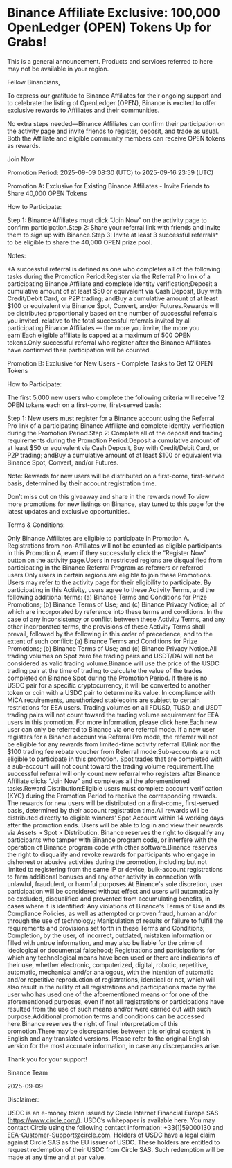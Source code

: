 # Binance Affiliate Exclusive: 100,000 OpenLedger (OPEN) Tokens Up for Grabs!

This is a general announcement. Products and services referred to here may not be available in your region.

Fellow Binancians,

To express our gratitude to Binance Affiliates for their ongoing support and to celebrate the listing of OpenLedger (OPEN), Binance is excited to offer exclusive rewards to Affiliates and their communities.

No extra steps needed—Binance Affiliates can confirm their participation on the activity page and invite friends to register, deposit, and trade as usual. Both the Affiliate and eligible community members can receive OPEN tokens as rewards.

Join Now

Promotion Period: 2025-09-09 08:30 (UTC) to 2025-09-16 23:59 (UTC) 

Promotion A: Exclusive for Existing Binance Affiliates - Invite Friends to Share 40,000 OPEN Tokens

How to Participate:

Step 1: Binance Affiliates must click “Join Now” on the activity page to confirm participation.Step 2: Share your referral link with friends and invite them to sign up with Binance.Step 3: Invite at least 3 successful referrals* to be eligible to share the 40,000 OPEN prize pool. 

Notes:

*A successful referral is defined as one who completes all of the following tasks during the Promotion Period:Register via the Referral Pro link of a participating Binance Affiliate and complete identity verification;Deposit a cumulative amount of at least $50 or equivalent via Cash Deposit, Buy with Credit/Debit Card, or P2P trading; andBuy a cumulative amount of at least $100 or equivalent via Binance Spot, Convert, and/or Futures.Rewards will be distributed proportionally based on the number of successful referrals you invited, relative to the total successful referrals invited by all participating Binance Affiliates — the more you invite, the more you earn!Each eligible affiliate is capped at a maximum of 500 OPEN tokens.Only successful referral who register after the Binance Affiliates have confirmed their participation will be counted.

Promotion B: Exclusive for New Users - Complete Tasks to Get 12 OPEN Tokens

How to Participate:

The first 5,000 new users who complete the following criteria will receive 12 OPEN tokens each on a first-come, first-served basis:

Step 1: New users must register for a Binance account using the Referral Pro link of a participating Binance Affiliate and complete identity verification during the Promotion Period.Step 2: Complete all of the deposit and trading requirements during the Promotion Period:Deposit a cumulative amount of at least $50 or equivalent via Cash Deposit, Buy with Credit/Debit Card, or P2P trading; andBuy a cumulative amount of at least $100 or equivalent via Binance Spot, Convert, and/or Futures.

Note: Rewards for new users will be distributed on a first-come, first-served basis, determined by their account registration time.

Don’t miss out on this giveaway and share in the rewards now! To view more promotions for new listings on Binance, stay tuned to this page for the latest updates and exclusive opportunities.

Terms & Conditions:

Only Binance Affiliates are eligible to participate in Promotion A. Registrations from non-Affiliates will not be counted as eligible participants in this Promotion A, even if they successfully click the “Register Now” button on the activity page.Users in restricted regions are disqualified from participating in the Binance Referral Program as referrers or referred users.Only users in certain regions are eligible to join these Promotions. Users may refer to the activity page for their eligibility to participate. By participating in this Activity, users agree to these Activity Terms, and the following additional terms: (a) Binance Terms and Conditions for Prize Promotions; (b) Binance Terms of Use; and (c) Binance Privacy Notice; all of which are incorporated by reference into these terms and conditions. In the case of any inconsistency or conflict between these Activity Terms, and any other incorporated terms, the provisions of these Activity Terms shall prevail, followed by the following in this order of precedence, and to the extent of such conflict: (a) Binance Terms and Conditions for Prize Promotions; (b) Binance Terms of Use; and (c) Binance Privacy Notice.All trading volumes on Spot zero fee trading pairs and USDT/DAI will not be considered as valid trading volume.Binance will use the price of the USDC trading pair at the time of trading to calculate the value of the trades completed on Binance Spot during the Promotion Period. If there is no USDC pair for a specific cryptocurrency, it will be converted to another token or coin with a USDC pair to determine its value. In compliance with MiCA requirements, unauthorized stablecoins are subject to certain restrictions for EEA users. Trading volumes on all FDUSD, TUSD, and USDT trading pairs will not count toward the trading volume requirement for EEA users in this promotion. For more information, please click here.Each new user can only be referred to Binance via one referral mode. If a new user registers for a Binance account via Referral Pro mode, the referrer will not be eligible for any rewards from limited-time activity referral ID/link nor the $100 trading fee rebate voucher from Referral mode.Sub-accounts are not eligible to participate in this promotion. Spot trades that are completed with a sub-account will not count toward the trading volume requirement.The successful referral will only count new referral who registers after Binance Affiliate clicks “Join Now” and completes all the aforementioned tasks.Reward Distribution:Eligible users must complete account verification (KYC) during the Promotion Period to receive the corresponding rewards. The rewards for new users will be distributed on a first-come, first-served basis, determined by their account registration time.All rewards will be distributed directly to eligible winners’ Spot Account within 14 working days after the promotion ends. Users will be able to log in and view their rewards via Assets > Spot > Distribution. Binance reserves the right to disqualify any participants who tamper with Binance program code, or interfere with the operation of Binance program code with other software.Binance reserves the right to disqualify and revoke rewards for participants who engage in dishonest or abusive activities during the promotion, including but not limited to registering from the same IP or device, bulk-account registrations to farm additional bonuses and any other activity in connection with unlawful, fraudulent, or harmful purposes.At Binance's sole discretion, user participation will be considered without effect and users will automatically be excluded, disqualified and prevented from accumulating benefits, in cases where it is identified: Any violations of Binance's Terms of Use and its Compliance Policies, as well as attempted or proven fraud, human and/or through the use of technology; Manipulation of results or failure to fulfill the requirements and provisions set forth in these Terms and Conditions; Completion, by the user, of incorrect, outdated, mistaken information or filled with untrue information, and may also be liable for the crime of ideological or documental falsehood; Registrations and participations for which any technological means have been used or there are indications of their use, whether electronic, computerized, digital, robotic, repetitive, automatic, mechanical and/or analogous, with the intention of automatic and/or repetitive reproduction of registrations, identical or not, which will also result in the nullity of all registrations and participations made by the user who has used one of the aforementioned means or for one of the aforementioned purposes, even if not all registrations or participations have resulted from the use of such means and/or were carried out with such purpose.Additional promotion terms and conditions can be accessed here.Binance reserves the right of final interpretation of this promotion.There may be discrepancies between this original content in English and any translated versions. Please refer to the original English version for the most accurate information, in case any discrepancies arise.

Thank you for your support!

Binance Team

2025-09-09

Disclaimer:

USDC is an e-money token issued by Circle Internet Financial Europe SAS (https://www.circle.com/). USDC’s whitepaper is available here. You may contact Circle using the following contact information: +33(1)59000130 and EEA-Customer-Support@circle.com. Holders of USDC have a legal claim against Circle SAS as the EU issuer of USDC. These holders are entitled to request redemption of their USDC from Circle SAS. Such redemption will be made at any time and at par value.